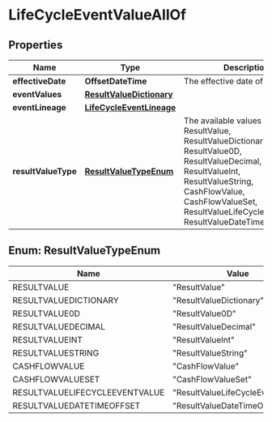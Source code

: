 

# LifeCycleEventValueAllOf


## Properties

Name | Type | Description | Notes
------------ | ------------- | ------------- | -------------
**effectiveDate** | **OffsetDateTime** | The effective date of the event |  [optional]
**eventValues** | [**ResultValueDictionary**](ResultValueDictionary.md) |  |  [optional]
**eventLineage** | [**LifeCycleEventLineage**](LifeCycleEventLineage.md) |  |  [optional]
**resultValueType** | [**ResultValueTypeEnum**](#ResultValueTypeEnum) | The available values are: ResultValue, ResultValueDictionary, ResultValue0D, ResultValueDecimal, ResultValueInt, ResultValueString, CashFlowValue, CashFlowValueSet, ResultValueLifeCycleEventValue, ResultValueDateTimeOffset | 



## Enum: ResultValueTypeEnum

Name | Value
---- | -----
RESULTVALUE | &quot;ResultValue&quot;
RESULTVALUEDICTIONARY | &quot;ResultValueDictionary&quot;
RESULTVALUE0D | &quot;ResultValue0D&quot;
RESULTVALUEDECIMAL | &quot;ResultValueDecimal&quot;
RESULTVALUEINT | &quot;ResultValueInt&quot;
RESULTVALUESTRING | &quot;ResultValueString&quot;
CASHFLOWVALUE | &quot;CashFlowValue&quot;
CASHFLOWVALUESET | &quot;CashFlowValueSet&quot;
RESULTVALUELIFECYCLEEVENTVALUE | &quot;ResultValueLifeCycleEventValue&quot;
RESULTVALUEDATETIMEOFFSET | &quot;ResultValueDateTimeOffset&quot;



